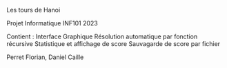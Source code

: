 Les tours de Hanoi

Projet Informatique INF101 2023 

Contient :
Interface Graphique
Résolution automatique par fonction récursive
Statistique et affichage de score
Sauvagarde de score par fichier

Perret Florian, Daniel Caille
